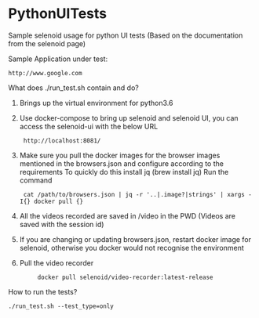# PythonUITests
Sample selenoid usage for python UI tests (Based on the documentation from the selenoid page)

Sample Application under test:

    http://www.google.com

  
What does ./run_test.sh contain and do?

1) Brings up the virtual environment for python3.6
2) Use docker-compose to bring up selenoid and selenoid UI, you can access 
    the selenoid-ui with the below URL
    
        http://localhost:8081/

3) Make sure you pull the docker images for the browser images mentioned in the browsers.json and configure according to the 
    requirements
    To quickly do this install jq (brew install jq)
    Run the command 
    
        cat /path/to/browsers.json | jq -r '..|.image?|strings' | xargs -I{} docker pull {}    
    
4) All the videos recorded are saved in /video in the PWD (Videos are saved with the session id)

5) If you are changing or updating browsers.json, restart docker image for selenoid, otherwise you docker would not recognise the environment

6) Pull the video recorder
            

            docker pull selenoid/video-recorder:latest-release
    


How to run the tests?

    ./run_test.sh --test_type=only 
    
      
    